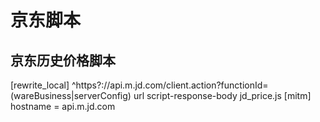 # 京东脚本

## 京东历史价格脚本

[rewrite_local]
^https?://api\.m\.jd\.com/client\.action\?functionId=(wareBusiness|serverConfig) url script-response-body jd_price.js
[mitm]
hostname = api.m.jd.com